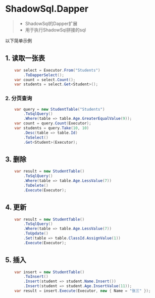 # ShadowSql.Dapper
>* ShadowSql的Dapper扩展
>* 用于执行ShadowSql拼接的sql

以下简单示例

## 1. 读取一张表
~~~csharp
    var select = Executor.From("Students")
        .ToDapperSelect();
    var count = select.Count();
    var students = select.Get<Student>();
~~~

### 2. 分页查询
~~~csharp
    var query = new StudentTable("Students")
        .ToSqlQuery()
        .Where(table => table.Age.GreaterEqualValue(9));
    var count = query.Count(Executor);
    var students = query.Take(10, 10)
        .Desc(table => table.Id)
        .ToSelect()
        .Get<Student>(Executor);
~~~

## 3. 删除
~~~csharp
    var result = new StudentTable()
        .ToSqlQuery()
        .Where(table => table.Age.LessValue(7))
        .ToDelete()
        .Execute(Executor);
~~~

## 4. 更新
~~~csharp
    var result = new StudentTable()
        .ToSqlQuery()
        .Where(table => table.Age.LessValue(7))
        .ToUpdate()
        .Set(table => table.ClassId.AssignValue(1))
        .Execute(Executor);
~~~

## 5. 插入
~~~csharp
    var insert = new StudentTable()
        .ToInsert()
        .Insert(student => student.Name.Insert())
        .Insert(student => student.Age.InsertValue(11));
    var result = insert.Execute(Executor, new { Name = "张三" });
~~~
>